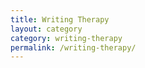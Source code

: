```yaml
---
title: Writing Therapy
layout: category
category: writing-therapy
permalink: /writing-therapy/
---
```

